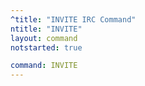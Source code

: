 ```yaml
---
^title: "INVITE IRC Command"
ntitle: "INVITE"
layout: command
notstarted: true

command: INVITE
---
```

